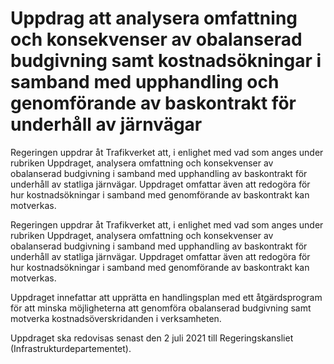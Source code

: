 # Uppdrag att analysera omfattning och konsekvenser av obalanserad budgivning samt kostnadsökningar i samband med upphandling och genomförande av baskontrakt för underhåll av järnvägar

Regeringen uppdrar åt Trafikverket att, i enlighet med vad som anges under rubriken Uppdraget, analysera omfattning och konsekvenser av obalanserad budgivning i samband med upphandling av baskontrakt för underhåll av statliga järnvägar. Uppdraget omfattar även att redogöra för hur kostnadsökningar i samband med genomförande av baskontrakt kan motverkas.

Regeringen uppdrar åt Trafikverket att, i enlighet med vad som anges under rubriken Uppdraget, analysera omfattning och konsekvenser av obalanserad budgivning i samband med upphandling av baskontrakt för underhåll av statliga järnvägar. Uppdraget omfattar även att redogöra för hur kostnadsökningar i samband med genomförande av baskontrakt kan motverkas.

Uppdraget innefattar att upprätta en handlingsplan med ett åtgärdsprogram för att minska möjligheterna att genomföra obalanserad budgivning samt motverka kostnadsöverskridanden i verksamheten.

Uppdraget ska redovisas senast den 2 juli 2021 till Regeringskansliet
(Infrastrukturdepartementet).
